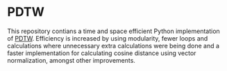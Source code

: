 # PDTW
This repository contians a time and space efficient Python implementation of [PDTW](https://github.com/SPEECHCOG/PDTW). Efficiency is increased by using modularity, fewer loops and calculations where unnecessary extra calculations were being done and a faster implementation for calculating cosine distance using vector normalization, amongst other improvements.
